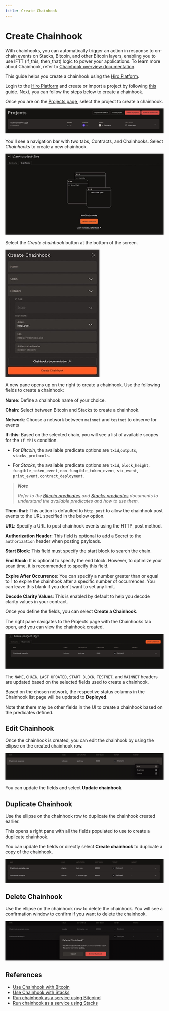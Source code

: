 ```yaml
---
title: Create Chainhook
---
```


# Create Chainhook

With chainhooks, you can automatically trigger an action  in response to on-chain events on Stacks, Bitcoin, and other Bitcoin layers, enabling you to use IFTT (if_this, then_that) logic to power your applications. To learn more about Chainhook, refer to [Chainhook overview documentation](https://docs.hiro.so/chainhook/overview).

This guide helps you create a chainhook using the [Hiro Platform](https://platform.hiro.so/).

Login to the [Hiro Platform](getting-started.md) and create or import a project by following [this](https://docs.hiro.so/platform/create-project) guide. Next, you can follow the steps below to create a chainhook.

Once you are on the [Projects page](https://platform.hiro.so), select the project to create a chainhook.

![Create Projects](./images/chainhook-create-project.jpeg)

You'll see a navigation bar with two tabs, Contracts, and Chainhooks. Select _Chainhooks_ to create a new chainhook.

![Create Chainhook Window](./images/chainhook-select-chainhook-tab.jpeg)

Select the _Create chainhook_ button at the bottom of the screen.

![Create Chainhook Window](./images/chainhook-create-chainhook-window.jpeg)

A new pane opens up on the right to create a chainhook. Use the following fields to create a chainhook:

**Name**: Define a chainhook name of your choice.

**Chain**: Select between Bitcoin and Stacks to create a chainhook.

**Network**: Choose a network between `mainnet` and `testnet` to observe for events 

**If-this**: Based on the selected chain, you will see a list of available scopes for the `If-this` condition.

- For *Bitcoin*, the available predicate options are `txid`,`outputs`, `stacks_protocols`.

- For *Stacks*, the available predicate options are `txid`, `block_height`, `fungible_token_event`,
`non-fungible_token_event`, `stx_event`, `print_event`, `contract_deployment`.

> _**Note**_
>
> _Refer to the [Bitcoin predicates](https://docs.hiro.so/chainhook/how-to-guides/how-to-use-chainhook-with-bitcoin) and [Stacks predicates](https://docs.hiro.so/chainhook/how-to-guides/how-to-use-chainhook-with-stacks) documents to understand the available predicates and how to use them._
>

**Then-that**: This action is defaulted to `http_post` to allow the chainhook post events to the URL specified in the below option.

**URL**: Specify a URL to post chainhook events using the HTTP_post method.

**Authorization Header**: This field is optional to add a Secret to the `authorization` header when posting payloads.

**Start Block**: This field must specify the start block to search the chain.

**End Block**: It is optional to specify the end block. However, to optimize your scan time, it is recommended to specify this field.

**Expire After Occurrence**: You can specify a number greater than or equal to 1 to expire the chainhook after a specific number of occurrences. You can leave this blank if you don't want to set any limit.

**Decode Clarity Values**: This is enabled by default to help you decode clarity values in your contract.

Once you define the fields, you can select **Create a Chainhook**.

The right pane navigates to the Projects page with the Chainhooks tab open, and you can view the chainhook created.

![Chainhook created](images/chainhook-created.jpeg)

The `NAME`, `CHAIN`, `LAST UPDATED`, `START BLOCK`, `TESTNET`, and `MAINNET` headers are updated based on the selected fields used to create a chainhook.

Based on the chosen network, the respective status columns in the Chainhook list page will be updated to **Deployed**.

Note that there may be other fields in the UI to create a chainhook based on the predicates defined.

## Edit Chainhook

Once the chainhook is created, you can edit the chainhook by using the ellipse on the created chainhook row.

![Edit chainhook](images/chainhook-edit-chainhook.jpeg)

You can update the fields and select **Update chainhook**.

## Duplicate Chainhook

Use the ellipse on the chainhook row to duplicate the chainhook created earlier.

This opens a right pane with all the fields populated to use to create a duplicate chainhook.

You can update the fields or directly select **Create chainhook** to duplicate a copy of the chainhook.

![Duplicate chainhook](images/chainhook-duplicate.jpeg)

## Delete Chainhook

Use the ellipse on the chainhook row to delete the chainhook. You will see a confirmation window to confirm if you want to delete the chainhook.

![Delete chainhook](images/chainhook-delete-confirmation-window.jpeg)

## References

- [Use Chainhook with Bitcoin](https://docs.hiro.so/chainhook/how-to-guides/how-to-use-chainhook-with-bitcoin)
- [Use Chainhook with Stacks](https://docs.hiro.so/chainhook/how-to-guides/how-to-use-chainhook-with-stacks)
- [Run chainhook as a service using Bitcoind](https://docs.hiro.so/chainhook/how-to-guides/how-to-run-chainhook-as-a-service-using-bitcoind)
- [Run chainhook as a service using Stacks](https://docs.hiro.so/chainhook/how-to-guides/how-to-run-chainhook-as-a-service-using-stacks)
